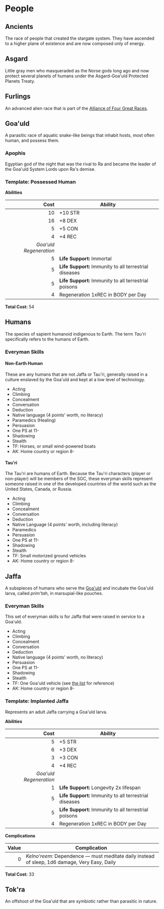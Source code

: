 # People

## Ancients

The race of people that created the stargate system. They have ascended to a higher plane of existence and are now composed only of energy.

## Asgard

Little gray men who masqueraded as the Norse gods long ago and now protect several planets of humans under the Asgard-Goa'uld Protected Planets Treaty.

## Furlings

An advanced alien race that is part of the [Alliance of Four Great Races](http://stargate.wikia.com/wiki/Alliance_of_Four_Great_Races).

## Goa'uld

A parasitic race of aquatic snake-like beings that inhabit hosts, most often human, and possess them.

### Apophis

Egyptian god of the night that was the rival to Ra and became the leader of the Goa'uld System Lords upon Ra's demise.

### Template: Possessed Human

**Abilities**

Cost | Ability
----:|--------
10 | +10 STR
16 | +8 DEX
5  | +5 CON
4  | +4 REC
   | _Goa'uld Regeneration_
5  | **Life Support:** Immortal
5  | **Life Support:** Immunity to all terrestrial diseases
5  | **Life Support:** Immunity to all terrestrial poisons
4  | Regeneration 1xREC in BODY per Day

**Total Cost:** 54

## Humans

The species of sapient humanoid indigenous to Earth. The term _Tau'ri_ specifically refers to the humans of Earth.

### Everyman Skills

#### Non-Earth Human

These are any humans that are not Jaffa or Tau'ri, generally raised in a culture enslaved by the Goa'uld and kept at a low level of technology.

* Acting
* Climbing
* Concealment
* Conversation
* Deduction
* Native language (4 points' worth, no literacy)
* Paramedics (Healing)
* Persuasion
* One PS at 11-
* Shadowing
* Stealth
* TF: Horses, or small wind-powered boats
* AK: Home country or region 8-

#### Tau'ri

The Tau'ri are humans of Earth. Because the Tau'ri characters (player or non-player) will be members of the SGC, these everyman skills represent someone raised in one of the developed countries of the world such as the United States, Canada, or Russia.

* Acting
* Climbing
* Concealment
* Conversation
* Deduction
* Native Language (4 points' worth, including literacy)
* Paramedics
* Persuasion
* One PS at 11-
* Shadowing
* Stealth
* TF: Small motorized ground vehicles
* AK: Home country or region 8-

## Jaffa

A subspieces of humans who serve the [Goa'uld](#goauld) and incubate the Goa'uld larva, called _prim'tah_, in marsupial-like pouches.

### Everyman Skills

This set of everyman skills is for Jaffa that were raised in service to a Goa'uld.

* Acting
* Climbing
* Concealment
* Conversation
* Deduction
* Native language (4 points' worth, no literacy)
* Persuasion
* One PS at 11-
* Shadowing
* Stealth
* TF: One Goa'uld vehicle (see [the list](alien-technology.md#starships) for reference)
* AK: Home country or region 8-

### Template: Implanted Jaffa

Represents an adult Jaffa carrying a Goa'uld larva.

**Abilities**

Cost | Ability
----:|--------
5 | +5 STR
6 | +3 DEX
3 | +3 CON
4 | +4 REC
  | _Goa'uld Regeneration_
1 | **Life Support:** Longevity 2x lifespan
5 | **Life Support:** Immunity to all terrestrial diseases
5 | **Life Support:** Immunity to all terrestrial poisons
4 | Regeneration 1xREC in BODY per Day

**Complications**

Value | Complication
-----:|-------------
0 | _Kelno'reem:_ Dependence &mdash; must meditate daily instead of sleep, 1d6 damage, Very Easy, Daily

**Total Cost:** 33

## Tok'ra

An offshoot of the Goa'uld that are symbiotic rather than parasitic in nature.
